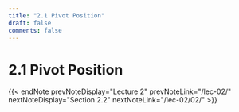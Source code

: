 ```yaml
---
title: "2.1 Pivot Position"
draft: false
comments: false
---
```


# 2.1 Pivot Position



{{< endNote prevNoteDisplay="Lecture 2" prevNoteLink="/lec-02/" nextNoteDisplay="Section 2.2" nextNoteLink="/lec-02/02/" >}}

